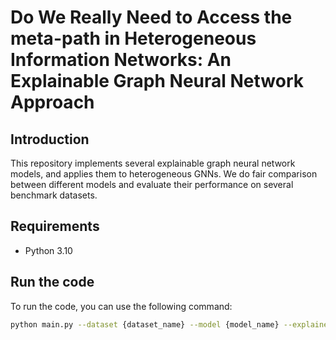 # Do We Really Need to Access the meta-path in Heterogeneous Information Networks: An Explainable Graph Neural Network Approach

## Introduction

This repository implements several explainable graph neural network models, and applies them to heterogeneous GNNs.
We do fair comparison between different models and evaluate their performance on several benchmark datasets.

## Requirements

- Python 3.10

## Run the code

To run the code, you can use the following command:

```bash
python main.py --dataset {dataset_name} --model {model_name} --explainer {explainer_name}
```



